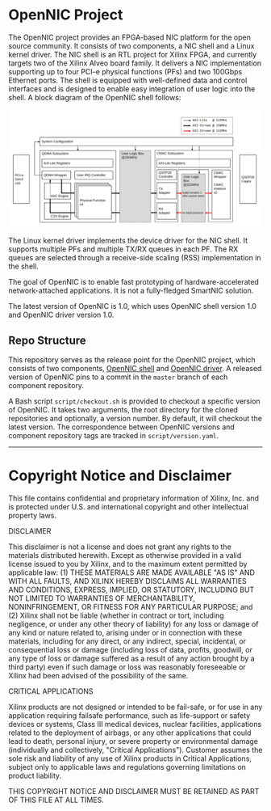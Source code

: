 # OpenNIC Project

The OpenNIC project provides an FPGA-based NIC platform for the open source
community.  It consists of two components, a NIC shell and a Linux kernel
driver.  The NIC shell is an RTL project for Xilinx FPGA, and currently targets
two of the Xilinx Alveo board family.  It delivers a NIC implementation
supporting up to four PCI-e physical functions (PFs) and two 100Gbps Ethernet
ports.  The shell is equipped with well-defined data and control interfaces and
is designed to enable easy integration of user logic into the shell.  A block
diagram of the OpenNIC shell follows:

![](open_nic_shell.png)

The Linux kernel driver implements the device driver for the NIC shell. It
supports multiple PFs and multiple TX/RX queues in each PF.  The RX queues are
selected through a receive-side scaling (RSS) implementation in the shell.

The goal of OpenNIC is to enable fast prototyping of hardware-accelerated
network-attached applications.  It is not a fully-fledged SmartNIC solution.

The latest version of OpenNIC is 1.0, which uses OpenNIC shell version 1.0 and
OpenNIC driver version 1.0.

## Repo Structure

This repository serves as the release point for the OpenNIC project, which
consists of two components, [OpenNIC
shell](https://github.com/Xilinx/open-nic-shell.git) and [OpenNIC
driver](https://github.com/Xilinx/open-nic-driver.git).  A released version of
OpenNIC pins to a commit in the `master` branch of each component repository.

A Bash script `script/checkout.sh` is provided to checkout a specific version of
OpenNIC.  It takes two arguments, the root directory for the cloned repositories
and optionally, a version number.  By default, it will checkout the latest
version.  The correspondence between OpenNIC versions and component repository
tags are tracked in `script/version.yaml`.

---

# Copyright Notice and Disclaimer

This file contains confidential and proprietary information of Xilinx, Inc. and
is protected under U.S. and international copyright and other intellectual
property laws.

DISCLAIMER

This disclaimer is not a license and does not grant any rights to the materials
distributed herewith.  Except as otherwise provided in a valid license issued to
you by Xilinx, and to the maximum extent permitted by applicable law: (1) THESE
MATERIALS ARE MADE AVAILABLE "AS IS" AND WITH ALL FAULTS, AND XILINX HEREBY
DISCLAIMS ALL WARRANTIES AND CONDITIONS, EXPRESS, IMPLIED, OR STATUTORY,
INCLUDING BUT NOT LIMITED TO WARRANTIES OF MERCHANTABILITY, NONINFRINGEMENT, OR
FITNESS FOR ANY PARTICULAR PURPOSE; and (2) Xilinx shall not be liable (whether
in contract or tort, including negligence, or under any other theory of
liability) for any loss or damage of any kind or nature related to, arising
under or in connection with these materials, including for any direct, or any
indirect, special, incidental, or consequential loss or damage (including loss
of data, profits, goodwill, or any type of loss or damage suffered as a result
of any action brought by a third party) even if such damage or loss was
reasonably foreseeable or Xilinx had been advised of the possibility of the
same.

CRITICAL APPLICATIONS

Xilinx products are not designed or intended to be fail-safe, or for use in any
application requiring failsafe performance, such as life-support or safety
devices or systems, Class III medical devices, nuclear facilities, applications
related to the deployment of airbags, or any other applications that could lead
to death, personal injury, or severe property or environmental damage
(individually and collectively, "Critical Applications"). Customer assumes the
sole risk and liability of any use of Xilinx products in Critical Applications,
subject only to applicable laws and regulations governing limitations on product
liability.

THIS COPYRIGHT NOTICE AND DISCLAIMER MUST BE RETAINED AS PART OF THIS FILE AT
ALL TIMES.
